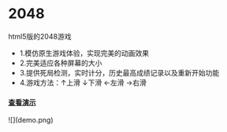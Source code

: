 # 2048
html5版的2048游戏
* 1.模仿原生游戏体验，实现完美的动画效果
* 2.完美适应各种屏幕的大小
* 3.提供死局检测，实时计分，历史最高成绩记录以及重新开始功能
* 4.游戏方法：↑上滑 ↓下滑 ←左滑 →右滑

<h4>  <a class="anchor" href="http://a6051529.github.io/2048/demo.html" target="_blank">查看演示</a></h4>
![](demo.png)
